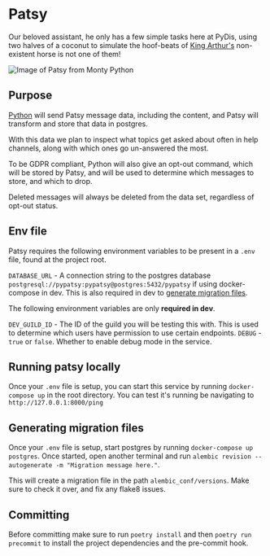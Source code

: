 # Patsy
Our beloved assistant, he only has a few simple tasks here at PyDis, using two halves of a coconut to simulate the hoof-beats of [King Arthur's](https://github.com/python-discord/king-arthur) non-existent horse is not one of them!

![Image of Patsy from Monty Python](https://upload.wikimedia.org/wikipedia/en/thumb/6/6a/Patsy%2C_Monty_Python_and_the_Holy_Grail.jpeg/220px-Patsy%2C_Monty_Python_and_the_Holy_Grail.jpeg)

## Purpose
[Python](https://github.com/python-discord/bot) will send Patsy message data, including the content, and Patsy will transform and store that data in postgres.

With this data we plan to inspect what topics get asked about often in help channels, along with which ones go un-answered the most.

To be GDPR compliant, Python will also give an opt-out command, which will be stored by Patsy, and will be used to determine which messages to store, and which to drop.

Deleted messages will always be deleted from the data set, regardless of opt-out status.

## Env file
Patsy requires the following environment variables to be present in a `.env` file, found at the project root.

`DATABASE_URL` - A connection string to the postgres database `postgresql://pypatsy:pypatsy@postgres:5432/pypatsy` if using docker-compose in dev. This is also required in dev to [generate migration files](#generating-migration-files).

The following environment variables are only **required in dev**.

`DEV_GUILD_ID` - The ID of the guild you will be testing this with. This is used to determine which users have permission to use certain endpoints.
`DEBUG` - `true` or `false`. Whether to enable debug mode in the service.

## Running patsy locally
Once your `.env` file is setup, you can start this service by running `docker-compose up` in the root directory.
You can test it's running be navigating to `http://127.0.0.1:8000/ping`

## Generating migration files
Once your `.env` file is setup, start postgres by running `docker-compose up postgres`. Once started, open another terminal and run `alembic revision --autogenerate -m "Migration message here."`.

This will create a migration file in the path `alembic_conf/versions`. Make sure to check it over, and fix any flake8 issues.

## Committing
Before committing make sure to run `poetry install` and then `poetry run precommit` to install the project dependencies and the pre-commit hook.
